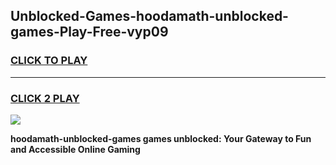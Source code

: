 
## Unblocked-Games-hoodamath-unblocked-games-Play-Free-vyp09
<h3>
<a href="https://premium76.site?title=hoodamath-unblocked-games&ref=22A">CLICK TO PLAY</a></h3>
<hr>

<h3>
<a href="https://premium76.site?title=hoodamath-unblocked-games&ref=22A">CLICK 2 PLAY</a>
  
</h3>

<a href="https://premium76.site?title=hoodamath-unblocked-games&ref=22A"><img src="https://clearcache.store/games.png"></a>


**hoodamath-unblocked-games games unblocked: Your Gateway to Fun and Accessible Online Gaming**
